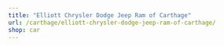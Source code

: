 ```yaml
---
title: "Elliott Chrysler Dodge Jeep Ram of Carthage"
url: /carthage/elliott-chrysler-dodge-jeep-ram-of-carthage/
shop: car
---
```

